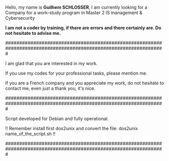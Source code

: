 Hello, my name is __Guilhem SCHLOSSER__, I am currently looking for a Company for a work-study program in Master 2 IS management & Cybersecurity

**I am not a coder by training, if there are errors and there certainly are. Do not hesitate to advise me.**

#################################################################################################################

I am glad that you are interested in my work.

If you use my codes for your professional tasks, please mention me.

If you are a French company and you appreciate my work, do not hesitate to contact me, even just a thank you, it's nice.

#################################################################################################################

Script developed for Debian and fully operational.

!! Remember install first dos2unix and convert the file: dos2unix name_of_the_script.sh !!

#################################################################################################################
